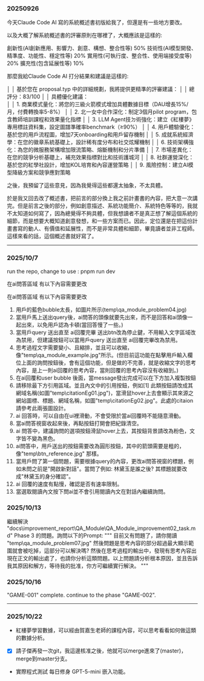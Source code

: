 ### 20250926

今天Claude Code AI 寫的系統概述書初版給我了，但還是有一些地方要改。

以及大概了解系統概述書的評審原則在哪裡了，大概應該是這樣的:

創新性(AI創新應用、影響力、創意、構想、整合性等)	50%
技術性(AI模型開發、精準度、功能性、穩定性等)	20%
實用性(可執行度、整合性、使用端接受度等)	20%
擴充性(包含延展性等)	10%

那麼我給Claude Code AI 打分結果和建議是這樣的:

│ │ 基於您在 proposal.typ 中的詳細規劃，我將提供更精準的評審建議：
│ │ 總評分：83/100
│ │ 具體優化建議：  
│ │ 1. 商業模式量化：將您的三級火箭模式增加具體數據目標（DAU增長15%/月，付費轉換率5-8%）
│ │ 2. 北一女中合作深化：制定3個月pilot program，包含教師培訓課程和效果量化指標
│ │ 3. LLM Agent技ㄉ術強化：建立《紅樓夢》專用標註資料集，設定圖譜準確率benchmark（≥90%）
│ │ 4. 用戶體驗優化：基於您的用戶流程圖，增加7天onboarding和用戶留存機制
│ │ 5. 成就系統經濟學：在您的徽章系統基礎上，設計稀有度分布和社交炫耀機制
│ │ 6. 技術架構強化：為您的微服務架構增加限流策略、熔斷機制和分片準備
│ │ 7. 市場差異化：在您的競爭分析基礎上，補充效果指標對比和技術護城河
│ │ 8. 社群運營深化：基於您的紅學社設計，增加KOL培育和內容運營策略
│ │ 9. 風險控制：建立AI模型降級方案和競爭應對策略

之後，我預留了這些意見，因為我覺得這些都還太抽象，不太具體。

於是我又回去改了概述書，把前言的部分換上我之前計畫書的內容，把大意一次講完。但是前言之後的部分，例如創意描述、系統功能簡介、系統特色等等的，我就不太知道如何寫了，因為總覺得不夠具體，但我想讀者不是真正想了解這個系統的細節，而是想要大概知道創意發想，和一些方案而已。因此，定位還是在把這份計畫書寫的動人、有價值和延展性，而不是非常具體和細節，畢竟讀者並非工程師。這樣來看的話，這個概述書就好寫了。

---

### 2025/10/7
run the repo, change to use : pnpm run dev

在ai問答區域 有以下內容需要更改

在ai問答區域 有以下內容需要更改

1. 用戶的藍色bubble太長，如圖片所示(temp\qa_module_problem04.jpg)
2. 當用戶馬上送出query後，ai問答的頭像就要先出來，而不是回答和ai頭像一起出來，以免用戶認為卡頓(當回答慢了一些。)
3. 當用戶query 送出直至 ai回覆完畢 送出btn改為停止鍵，不用輸入文字區域改為禁用，但建議按鈕可以當用戶query 送出直至 ai回覆完畢改為禁用。
4. 思考過程文字需要變小、且縮排，並且可以收縮，像"temp\qa_module_example.jpg"所示。(但目前這功能在點擊用戶輸入欄位上面的詢問按鈕後，會有這個功能，但是做的不完善，就是收縮文字的思考內容，是上一則ai回覆的思考內容，當則回覆的思考內容沒有收縮到。)
5. 在ai回覆和user bubble 後面，當message發出完成可以在下方加入複製按鈕
6. 請移除最下方引用區域。並且內文中的引用按鈕，例如[1] 此類按鈕請改成其網域名稱(如圖"temp\citationEg01.jpg")，當滑鼠hover上去會顯示其來源之網站圖標、標題、網域名稱，如圖"temp\citationEg02.jpg"。此處的citaion請參考此兩張圖設計。
7. ai 回答時，可以自由在ui裡滑動，不會受限於當ai回覆時不能隨意滑動。
8. 當ai問答視窗收起來後，再點按鈕打開會把紀錄清空。
9. ai 問答中，建議詢問的選項按鈕滑鼠hover上去，其按鈕背景請改為粉色，文字皆不變為黑色。
10. ai問答中，用戶送出的按鈕需要改為圓形按鈕，其中的箭頭需要是粗的，像"temp\btn_reference.jpg" 那樣。
11. 當用戶問了第一個問題，需要根據query的內容，更改ai問答視窗的標題，例如未問之前是"開啟新對話"。當問了例如: 林黛玉是誰之後? 其標題就要改成"林黛玉的身分確認"。
12. ai 回覆的速度有點慢，確認是否有速率限制。
13. 當選取閱讀內文按下問ai並不會引用閱讀內文在對話內繼續詢問。

### 2025/10/13 
繼續解決 "docs\improvement_report\QA_Module\QA_Module_improvement02_task.md" Phase 3 的問題。詢問以下的Prompt:
"""
目前又有問題了，請你閱讀 "temp\qa_module_problem07.jpg" 然後問題是思考內容的部分超過最大顯示範圍就會被吃掉，這部分可以解決嗎? 然後在思考過程的輸出中，發現有思考內容出現在正文的輸出處了，也請你分析這類問題。以上問題請分析根本原因，並且告訴我其原因和解方，等待我的批准，你方可繼續實行解決。
"""

### 2025/10/16

"GAME-001" complete. continue to the phase "GAME-002".

---

### 2025/10/22

- 紅樓夢學習數據，可以經由賀嘉生老師的課程內容，可以思考看看如何做這類的數據分析。
- [x] 請子傑再發一次git，我這邊核准之後，他就可以merge進來了(master)，merge到master分支。
- 實際程式測試 每日修身 GPT-5-mini 嵌入功能。
